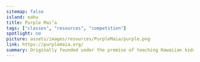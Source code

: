 ```yaml
---
sitemap: false
island: oahu
title: Purple Maiʻa
tags: ["classes", "resources", "competition"]
spotlight: no
picture: assets/images/resources/PurpleMaia/purple.png
link: https://purplemaia.org/
summary: Originally founded under the premise of teaching Hawaiian kids how to code, Purple Maiʻa offers a mix of education, design+entrepreneurship, and local worksforce resources. There are classes in nature, culture, coding, and gaming, mostly targeted for kids 5th grade and older. Salesforce certification programs are offered for local entrepreneurs, as well as a local competition aimed at integrating technology into different sectors.
---
```

